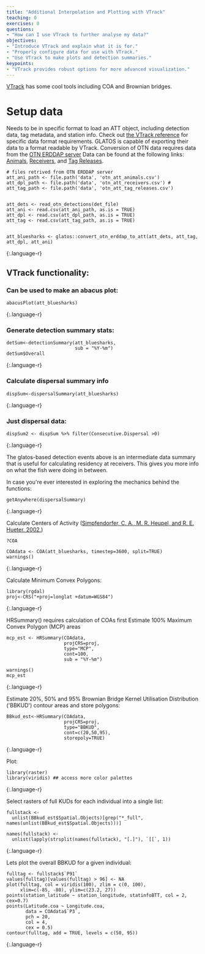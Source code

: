 ```yaml
---
title: "Additional Interpolation and Plotting with VTrack"
teaching: 0
exercises: 0
questions:
- "How can I use VTrack to further analyse my data?"
objectives:
- "Introduce VTrack and explain what it is for."
- "Properly configure data for use with VTrack."
- "Use VTrack to make plots and detection summaries."
keypoints:
- "VTrack provides robust options for more advanced visualization."
---
```


[VTrack](https://vinayudyawer.github.io/ATT/docs/ATT_Vignette.html "VTrack Reference") has some cool tools including COA and Brownian bridges.

# Setup data
Needs to be in specific format to load an ATT object, including detection data, tag metadata, and station info. Check out
[the VTrack reference](https://vinayudyawer.github.io/ATT/docs/ATT_Vignette.html) for specific data format requirements. GLATOS is capable of exporting their data to a format readable by VTrack. Conversion of OTN data requires data from the [OTN ERDDAP server](https://members.oceantrack.org/erddap/tabledap/index.html?page=1&itemsPerPage=1000) Data can be found at the following links: [Animals](https://members.oceantrack.org/erddap/tabledap/otn_aat_animals.html), [Receivers](https://members.oceantrack.org/erddap/tabledap/otn_aat_receivers.html), and [Tag Releases](https://members.oceantrack.org/erddap/tabledap/otn_aat_tag_releases.html).

~~~
# files retrived from OTN ERDDAP server
att_ani_path <- file.path('data', 'otn_att_animals.csv') 
att_dpl_path <- file.path('data', 'otn_att_receivers.csv') #
att_tag_path <- file.path('data', 'otn_att_tag_releases.csv')


att_dets <- read_otn_detections(det_file)
att_ani <- read.csv(att_ani_path, as.is = TRUE)
att_dpl <- read.csv(att_dpl_path, as.is = TRUE)
att_tag <- read.csv(att_tag_path, as.is = TRUE)

  
att_bluesharks <- glatos::convert_otn_erddap_to_att(att_dets, att_tag, att_dpl, att_ani)
~~~
{:.language-r}

## VTrack functionality:

### Can be used to make an abacus plot:
~~~
abacusPlot(att_bluesharks)
~~~
{:.language-r}

### Generate detection summary stats:
~~~
detSum<-detectionSummary(att_bluesharks,
                         sub = "%Y-%m")
detSum$Overall
~~~
{:.language-r}


### Calculate dispersal summary info
~~~
dispSum<-dispersalSummary(att_bluesharks)
~~~
{:.language-r}

### Just dispersal data:
~~~
dispSum2 <- dispSum %>% filter(Consecutive.Dispersal >0)
~~~
{:.language-r}


The glatos-based detection events above is an intermediate data summary that is useful for calculating residency at
receivers. This gives you more info on what the fish were doing in between.

In case you're ever interested in exploring the mechanics behind the functions:

~~~
getAnywhere(dispersalSummary)
~~~
{:.language-r}

Calculate Centers of Activity ([Simpfendorfer, C. A., M. R. Heupel, and R. E. Hueter. 2002.](https://doi.org/10.1139/f01-191))

~~~
?COA

COAdata <- COA(att_bluesharks, timestep=3600, split=TRUE)
warnings()
~~~
{:.language-r}


Calculate Minimum Convex Polygons:

~~~
library(rgdal)
proj<-CRS("+proj=longlat +datum=WGS84")
~~~
{:.language-r}

HRSummary() requires calculation of COAs first
Estimate 100% Maximum Convex Polygon (MCP) areas

~~~
mcp_est <- HRSummary(COAdata,
                     projCRS=proj,
                     type="MCP",
                     cont=100,
                     sub = "%Y-%m")

warnings()
mcp_est
~~~
{:.language-r}

Estimate 20%, 50% and 95% Brownian Bridge Kernel Utilisation Distribution ('BBKUD') contour areas and store polygons:

~~~
BBkud_est<-HRSummary(COAdata,
                     projCRS=proj,
                     type="BBKUD",
                     cont=c(20,50,95),
                     storepoly=TRUE)
~~~
{:.language-r}

Plot:

~~~
library(raster)
library(viridis) ## access more color palettes
~~~
{:.language-r}

Select rasters of full KUDs for each individual into a single list:

~~~
fullstack <-
  unlist(BBkud_est$Spatial.Objects)[grep("*_full", names(unlist(BBkud_est$Spatial.Objects)))]

names(fullstack) <-
  unlist(lapply(strsplit(names(fullstack), "[.]"), `[[`, 1))
~~~
{:.language-r}

Lets plot the overall BBKUD for a given individual:

~~~
fulltag <- fullstack$`P91`
values(fulltag)[values(fulltag) > 96] <- NA
plot(fulltag, col = viridis(100), zlim = c(0, 100),
     xlim=c(-85, -80), ylim=c(23.2, 27))
points(station_latitude ~ station_longitude, statinfoBTT, col = 2, cex=0.7)
points(Latitude.coa ~ Longitude.coa,
       data = COAdata$`P3`,
       pch = 20,
       col = 4,
       cex = 0.5)
contour(fulltag, add = TRUE, levels = c(50, 95))
~~~
{:.language-r}
